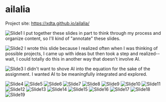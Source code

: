 # ailalia

Project site: https://xdta.github.io/ailalia/

![Slide1](https://github.com/user-attachments/assets/8d6b4012-f4ed-4a51-8bcc-2dafafad079c)
I put together these slides in part to think through my process and organize content, so I'll kind of "annotate" these slides.

![Slide2](https://github.com/user-attachments/assets/be257c38-1644-440c-b1b7-11c4b576cb2e)
I wrote this slide because I realized often when I was thinking of possible projects, I came up with ideas but then took a step and realized--wait, I could totally do this in another way that doesn't involve AI. 

![Slide3](https://github.com/user-attachments/assets/9c38f3a1-1632-4323-90d2-eeee10c4dc95)
I didn't want to shove AI into the equation for the sake of the assignment. I wanted AI to be meaningfully integrated and explored.

![Slide4](https://github.com/user-attachments/assets/b65df095-7b1f-4077-bb40-20e51ac35b02)
![Slide5](https://github.com/user-attachments/assets/29a52fac-fb0e-499a-bc1c-aa554a8b176e)
![Slide6](https://github.com/user-attachments/assets/8bee296d-4187-4a91-948d-d5737a4a730a)
![Slide7](https://github.com/user-attachments/assets/a5620336-43a1-4886-ada0-0662d42a9764)
![Slide8](https://github.com/user-attachments/assets/ecec1c6a-6c95-43ef-b317-41eaaa29d9db)
![Slide9](https://github.com/user-attachments/assets/b8a52219-cbb7-4388-adb5-9f3aafbb14ff)
![Slide10](https://github.com/user-attachments/assets/b35eae49-e04c-4b6d-b906-501c53b95fc7)
![Slide11](https://github.com/user-attachments/assets/4d6c8771-94de-4b21-b73a-e5e49e695479)
![Slide12](https://github.com/user-attachments/assets/102fa65c-6729-40d5-9d15-1502142bbb88)
![Slide13](https://github.com/user-attachments/assets/75ab851b-fdab-4f29-a28e-69d01709d318)
![Slide14](https://github.com/user-attachments/assets/3f9cc455-c62c-4298-b1f9-99b3e42a21f7)
![Slide15](https://github.com/user-attachments/assets/ad6920d9-f432-4636-bb79-05fb78dbecae)
![Slide16](https://github.com/user-attachments/assets/ffaf9e19-3b72-4370-84eb-e7f2f7227341)
![Slide17](https://github.com/user-attachments/assets/134ee797-9795-4eef-8878-07e294475b1b)
![Slide18](https://github.com/user-attachments/assets/20c0af60-bdd7-414d-a9a7-15cda7224746)
![Slide19](https://github.com/user-attachments/assets/4c9013df-43f7-435a-945b-e0405141219d)
